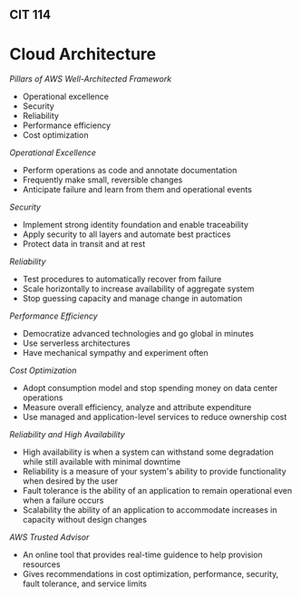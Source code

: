 ## CIT 114
# Cloud Architecture
*Pillars of AWS Well-Architected Framework*
- Operational excellence
- Security
- Reliability
- Performance efficiency
- Cost optimization

*Operational Excellence*
- Perform operations as code and annotate documentation
- Frequently make small, reversible changes
- Anticipate failure and learn from them and operational events

*Security*
- Implement strong identity foundation and enable traceability
- Apply security to all layers and automate best practices
- Protect data in transit and at rest

*Reliability*
- Test procedures to automatically recover from failure
- Scale horizontally to increase availability of aggregate system
- Stop guessing capacity and manage change in automation

*Performance Efficiency*
- Democratize advanced technologies and go global in minutes
- Use serverless architectures
- Have mechanical sympathy and experiment often

*Cost Optimization*
- Adopt consumption model and stop spending money on data center operations
- Measure overall efficiency, analyze and attribute expenditure
- Use managed and application-level services to reduce ownership cost

*Reliability and High Availability*
- High availability is when a system can withstand some degradation while still available with minimal downtime
- Reliability is a measure of your system's ability to provide functionality when desired by the user
- Fault tolerance is the ability of an application to remain operational even when a failure occurs
- Scalability the ability of an application to accommodate increases in capacity without design changes

*AWS Trusted Advisor*
- An online tool that provides real-time guidence to help provision resources
- Gives recommendations in cost optimization, performance, security, fault tolerance, and service limits
